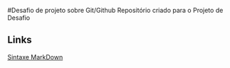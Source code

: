 #Desafio de projeto sobre Git/Github
Repositório criado para o Projeto de Desafio
## Links

[Sintaxe MarkDown](https://docs.pipz.com/central-de-ajuda/learning-center/guia-basico-de-markdown#open)
